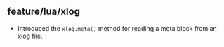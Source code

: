 ## feature/lua/xlog

* Introduced the `xlog.meta()` method for reading a meta block from an xlog
  file.
